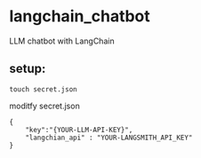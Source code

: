# langchain_chatbot
LLM chatbot with LangChain

## setup:
```
touch secret.json
```
moditfy secret.json
```
{
    "key":"{YOUR-LLM-API-KEY}",
    "langchian_api" : "YOUR-LANGSMITH_API_KEY"
}
```